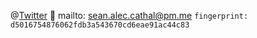 @[Twitter](https://twitter.com/Fachpatient) 📮 mailto: sean.alec.cathal@pm.me `fingerprint: d5016754876062fdb3a543670cd6eae91ac44c83`
